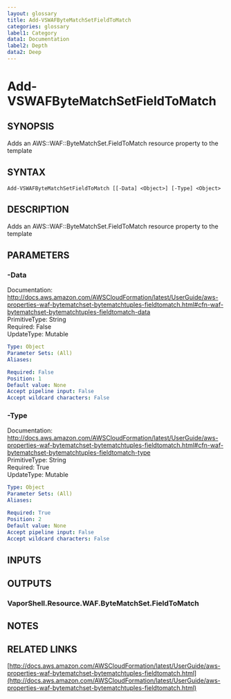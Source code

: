 ```yaml
---
layout: glossary
title: Add-VSWAFByteMatchSetFieldToMatch
categories: glossary
label1: Category
data1: Documentation
label2: Depth
data2: Deep
---
```


# Add-VSWAFByteMatchSetFieldToMatch

## SYNOPSIS
Adds an AWS::WAF::ByteMatchSet.FieldToMatch resource property to the template

## SYNTAX

```
Add-VSWAFByteMatchSetFieldToMatch [[-Data] <Object>] [-Type] <Object>
```

## DESCRIPTION
Adds an AWS::WAF::ByteMatchSet.FieldToMatch resource property to the template

## PARAMETERS

### -Data
Documentation: http://docs.aws.amazon.com/AWSCloudFormation/latest/UserGuide/aws-properties-waf-bytematchset-bytematchtuples-fieldtomatch.html#cfn-waf-bytematchset-bytematchtuples-fieldtomatch-data    
PrimitiveType: String    
Required: False    
UpdateType: Mutable

```yaml
Type: Object
Parameter Sets: (All)
Aliases: 

Required: False
Position: 1
Default value: None
Accept pipeline input: False
Accept wildcard characters: False
```

### -Type
Documentation: http://docs.aws.amazon.com/AWSCloudFormation/latest/UserGuide/aws-properties-waf-bytematchset-bytematchtuples-fieldtomatch.html#cfn-waf-bytematchset-bytematchtuples-fieldtomatch-type    
PrimitiveType: String    
Required: True    
UpdateType: Mutable

```yaml
Type: Object
Parameter Sets: (All)
Aliases: 

Required: True
Position: 2
Default value: None
Accept pipeline input: False
Accept wildcard characters: False
```

## INPUTS

## OUTPUTS

### VaporShell.Resource.WAF.ByteMatchSet.FieldToMatch

## NOTES

## RELATED LINKS

[http://docs.aws.amazon.com/AWSCloudFormation/latest/UserGuide/aws-properties-waf-bytematchset-bytematchtuples-fieldtomatch.html](http://docs.aws.amazon.com/AWSCloudFormation/latest/UserGuide/aws-properties-waf-bytematchset-bytematchtuples-fieldtomatch.html)

